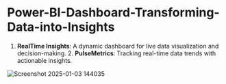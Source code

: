 # Power-BI-Dashboard-Transforming-Data-into-Insights
1. **RealTime Insights**: A dynamic dashboard for live data visualization and decision-making.   2. **PulseMetrics**: Tracking real-time data trends with actionable insights.

![Screenshot 2025-01-03 144035](https://github.com/user-attachments/assets/4e9fb772-052e-4d26-8085-6e5f66a9e3c9)
